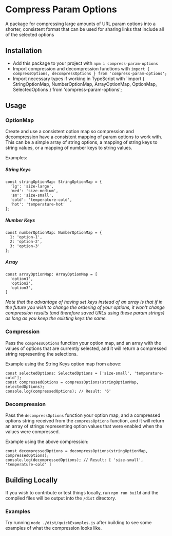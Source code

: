 # Compress Param Options
A package for compressing large amounts of URL param options into a shorter, consistent format that can be used for sharing links that include all of the selected options

## Installation
- Add this package to your project with `npm i compress-param-options`
- Import compression and decompression functions with `import { compressOptions, decompressOptions } from 'compress-param-options';`
- Import necessary types if working in TypeScript with `import { StringOptionMap, NumberOptionMap, ArrayOptionMap, OptionMap, SelectedOptions } from 'compress-param-options';

## Usage
### OptionMap
Create and use a consistent option map so compression and decompression have a consistent mapping of param options to work with.  This can be a simple array of string options, a mapping of string keys to string values, or a mapping of number keys to string values.

Examples:

##### String Keys
```
const stringOptionMap: StringOptionMap = {
  'lg': 'size-large',
  'med': 'size-medium',
  'sm': 'size-small',
  'cold': 'temperature-cold',
  'hot': 'temperature-hot'
};
```

##### Number Keys
```
const numberOptionMap: NumberOptionMap = {
  1: 'option-1',
  2: 'option-2',
  3: 'option-3'
};
```

##### Array
```
const arrayOptionMap: ArrayOptionMap = [
  'option1',
  'option2',
  'option3',
]
```

*Note that the advantage of having set keys instead of an array is that if in the future you wish to change the ordering of your options, it won't change compression results (and therefore saved URLs using these param strings) as long as you keep the existing keys the same.* 

### Compression
Pass the `compressOptions` function your option map, and an array with the values of options that are currently selected, and it will return a compressed string representing the selections.

Example using the String Keys option map from above:
```
const selectedOptions: SelectedOptions = ['size-small', 'temperature-cold'];
const compressedOptions = compressOptions(stringOptionMap, selectedOptions);
console.log(compressedOptions); // Result: '6'
```

### Decompression
Pass the `decompressOptions` function your option map, and a compressed options string received from the `compressOptions` function, and it will return an array of strings representing option values that were enabled when the values were compressed.

Example using the above compression:
```
const decompressedOptions = decompressOptions(stringOptionMap, compressedOptions);
console.log(decompressedOptions); // Result: [ 'size-small', 'temperature-cold' ]
```
## Building Locally
If you wish to contribute or test things locally, run `npm run build` and the compiled files will be output into the `/dist` directory.

### Examples
Try running `node ./dist/quickExamples.js` after building to see some examples of what the compression looks like.
